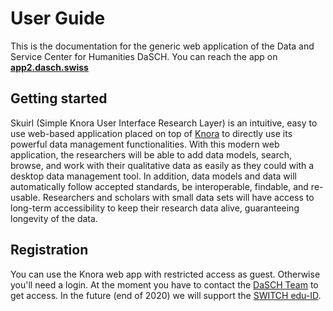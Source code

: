 # User Guide

This is the documentation for the generic web application of the Data and Service Center for Humanities DaSCH. You can reach the app on
**[app2.dasch.swiss](https://app2.dasch.swiss)**

## Getting started

Skuirl (Simple Knora User Interface Research Layer) is an intuitive, easy to use web-based application placed on top of [Knora](developers/knora/documentation/index.md) to directly use its powerful data management functionalities. With this modern web application, the researchers will be able to add data models, search, browse, and work with their qualitative data as easily as they could with a desktop data management tool. In addition, data models and data will automatically follow accepted standards, be interoperable, findable, and re-usable. Researchers and scholars with small data sets will have access to long-term accessibility to keep their research data alive, guaranteeing longevity of the data.

## Registration

You can use the Knora web app with restricted access as guest. Otherwise you'll need a login. At the moment you have to contact the [DaSCH Team](https://dasch.swiss/team) to get access. In the future (end of 2020) we will support the [SWITCH edu-ID](https://www.switch.ch/edu-id/).